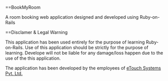 ==BookMyRoom

A room booking web application designed and developed using Ruby-on-Rails

==Disclamer & Legal Warning

This application has been used entirely for the purpose of learning Ruby-on-Rails.
Use of this application should be strictly for the purpose of learning.
Develope will not be liable for any damage/loss happen due to the use of the this application.

The application has been developed by the employees of <a href="http://wwww.etouchsystems.net">eTouch Systems Pvt. Ltd.</a>

